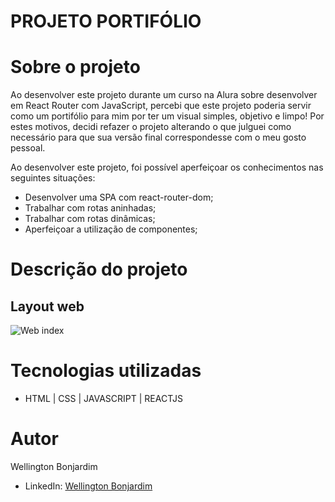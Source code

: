 # PROJETO PORTIFÓLIO

# Sobre o projeto

Ao desenvolver este projeto durante um curso na Alura sobre desenvolver em React Router com JavaScript, percebi que este projeto poderia servir como um portifólio para mim por ter um visual simples, objetivo e limpo! Por estes motivos, decidi refazer o projeto alterando o que julguei como necessário para que sua versão final correspondesse com o meu gosto pessoal.

Ao desenvolver este projeto, foi possível aperfeiçoar os conhecimentos nas seguintes situações:
- Desenvolver uma SPA com react-router-dom;
- Trabalhar com rotas aninhadas;
- Trabalhar com rotas dinâmicas;
- Aperfeiçoar a utilização de componentes;

# Descrição do projeto

## Layout web
![Web index](https://github.com/wellington-bonjardim/portifolio/blob/master/public/GIF/portifolio.gif)


# Tecnologias utilizadas

- HTML | CSS | JAVASCRIPT | REACTJS

# Autor

Wellington Bonjardim

- LinkedIn: [Wellington Bonjardim](https://www.linkedin.com/in/wellington-bonjardim/)

